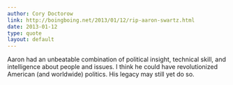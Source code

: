 ```yaml
---
author: Cory Doctorow
link: http://boingboing.net/2013/01/12/rip-aaron-swartz.html
date: 2013-01-12
type: quote
layout: default
---
```

Aaron had an unbeatable combination of political insight, technical skill,
and intelligence about people and issues. I think he could have revolutionized
American (and worldwide) politics. His legacy may still yet do so.
